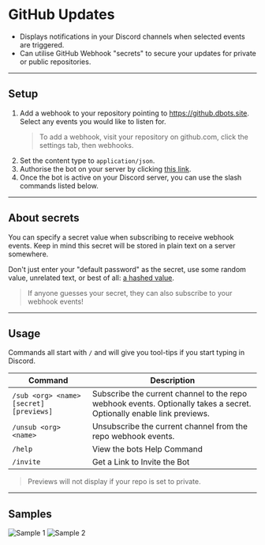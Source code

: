 # GitHub Updates

- Displays notifications in your Discord channels when selected events are triggered.
- Can utilise GitHub Webhook "secrets" to secure your updates for private or public repositories.

---

## Setup

1. Add a webhook to your repository pointing to https://github.dbots.site. Select any events you would like to listen for.
    > To add a webhook, visit your repository on github.com, click the settings tab, then webhooks.
2. Set the content type to `application/json`.
3. Authorise the bot on your server by clicking [this link](https://discord.com/api/oauth2/authorize?client_id=896602816838250549&permissions=545057538016&scope=bot%20applications.commands).
4. Once the bot is active on your Discord server, you can use the slash commands listed below.

---

## About secrets

You can specify a secret value when subscribing to receive webhook events. Keep in mind this secret will be stored in plain text on a server somewhere.

Don't just enter your "default password" as the secret, use some random value, unrelated text, or best of all: [a hashed value](https://emn178.github.io/online-tools/sha256.html).

> If anyone guesses your secret, they can also subscribe to your webhook events!

---

## Usage

Commands all start with `/` and will give you tool-tips if you start typing in Discord.

Command | Description
--------|------------
`/sub <org> <name> [secret] [previews]` | Subscribe the current channel to the repo webhook events. Optionally takes a secret. Optionally enable link previews.
`/unsub <org> <name>` | Unsubscribe the current channel from the repo webhook events.
`/help` | View the bots Help Command
`/invite` | Get a Link to Invite the Bot

> Previews will not display if your repo is set to private.

---

## Samples
![Sample 1](https://cdn.discordapp.com/attachments/653733403841134600/919183724384501790/IMG_1676.png)
![Sample 2](https://cdn.discordapp.com/attachments/653733403841134600/919183724145442867/IMG_1675.png)
